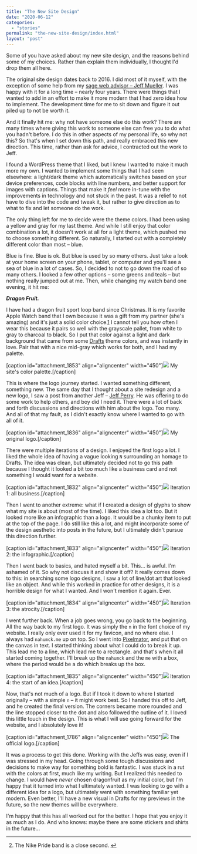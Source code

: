 ```yaml
---
title: "The New Site Design"
date: "2020-06-12"
categories: 
  - "stories"
permalink: "the-new-site-design/index.html"
layout: "post"
---
```


Some of you have asked about my new site design, and the reasons behind some of my choices. Rather than explain them individually, I thought I'd drop them all here.

The original site design dates back to 2016. I did most of it myself, with the exception of some help from my [sage web advisor – Jeff Mueller](https://jandmlab.com/). I was happy with it for a long time – nearly four years. There were things that I wanted to add in an effort to make it more modern that I had zero idea how to implement. The development time for me to sit down and figure it out piled up to not be worth it.

And it finally hit me: why not have someone else do this work? There are many times where giving this work to someone else can free you to do what you hadn't before. I do this in other aspects of my personal life, so why not this? So that's when I set down this path, and really embraced this new direction. This time, rather than ask for advice, I contracted out the work to Jeff.

I found a WordPress theme that I liked, but I knew I wanted to make it much more my own. I wanted to implement some things that I had seen elsewhere: a light/dark theme which automatically switches based on your device preferences, code blocks with line numbers, and better support for images with captions. Things that make it _feel_ more in-tune with the improvements in technology and not stuck in the past. It was a relief to not have to dive into the code and tweak it, but rather to give direction as to what to fix and let someone do the work.

The only thing left for me to decide were the theme colors. I had been using a yellow and gray for my last theme. And while I still enjoy that color combination a lot, it doesn't work at all for a light theme, which pushed me to choose something different. So naturally, I started out with a completely different color than most – blue.

Blue is fine. Blue is ok. But blue is used by so many others. Just take a look at your home screen on your phone, tablet, or computer and you'll see a sea of blue in a lot of cases. So, I decided to not to go down the road of so many others. I looked a few other options – some greens and teals – but nothing really jumped out at me. Then, while changing my watch band one evening, it hit me:

**_Dragon Fruit._**

I have had a dragon fruit sport loop band since Christmas. It is my favorite Apple Watch band that I own because it was a gift from my partner (she's amazing) and it's just a solid color choice.[1](#fn-1843-pride) I cannot tell you how often I wear this because it pairs so well with the grayscale pallet, from white to gray to charcoal to black. So I put that color against a light and dark background that came from some [Drafts](https://apps.apple.com/us/app/drafts/id1236254471?uo=4&at=1001l4VZ) theme colors, and was instantly in love. Pair that with a nice mid-gray which works for both, and I had my palette.

\[caption id="attachment\_1853" align="aligncenter" width="450"\][![](/images/site_color_palette-450x90.png)](https://www.nahumck.me/wp-content/uploads/2020/06/site_color_palette.png) My site's color palette.\[/caption\]

This is where the logo journey started. I wanted something different, something new. The same day that I thought about a site redesign and a new logo, I saw a post from another Jeff – [Jeff Perry](https://jeffperry.blog). He was offering to do some work to help others, and boy did I need it. There were a lot of back and forth discussions and directions with him about the logo. Too many. And all of that my fault, as I didn't exactly know where I wanted to go with all of it.

\[caption id="attachment\_1836" align="aligncenter" width="450"\][![](/images/logo_original-450x450.png)](https://www.nahumck.me/wp-content/uploads/2020/06/logo_original.png) My original logo.\[/caption\]

There were multiple iterations of a design. I enjoyed the first logo a lot. I liked the whole idea of having a vague looking `N` surrounding an homage to Drafts. The idea was clean, but ultimately decided not to go this path because I thought it looked a bit too much like a business card and not something I would want for a website.

\[caption id="attachment\_1832" align="aligncenter" width="450"\][![](/images/logo_iteration_1-450x450.png)](https://www.nahumck.me/wp-content/uploads/2020/06/logo_iteration_1.png) Iteration 1: all business.\[/caption\]

Then I went to another extreme: what if I created a design of glyphs to show what my site is about (most of the time). I liked this idea a lot too. But it looked more like an infographic than a logo. It would be a chunky item to put at the top of the page. I do still like this a lot, and might incorporate some of the design aesthetic into posts in the future, but I ultimately didn't pursue this direction further.

\[caption id="attachment\_1833" align="aligncenter" width="450"\][![](/images/logo_iteration_2-450x283.png)](https://www.nahumck.me/wp-content/uploads/2020/06/logo_iteration_2.png) Iteration 2: the infographic.\[/caption\]

Then I went back to basics, and hated myself a bit. This… is awful. I'm ashamed of it. So why not discuss it and show it off? It really comes down to this: in searching some logo designs, I saw a lot of line/dot art that looked like an object. And while this worked in practice for other designs, it is a horrible design for what I wanted. And I won't mention it again. Ever.

\[caption id="attachment\_1834" align="aligncenter" width="450"\][![](/images/logo_iteration_3-450x450.png)](https://www.nahumck.me/wp-content/uploads/2020/06/logo_iteration_3.png) Iteration 3: the atrocity.\[/caption\]

I went further back. When a job goes wrong, you go back to the beginning. All the way back to my first logo. It was simply the `n` in the font choice of my website. I really only ever used it for my favicon, and no where else. I always had `nahumck.me` up on top. So I went into [Pixelmator](https://apps.apple.com/us/app/pixelmator/id924695435?uo=4&at=1001l4VZ), and put that on the canvas in text. I started thinking about what I could do to break it up. This lead me to a line, which lead me to a rectangle. and that's when it all started coming together. I'll break up the `nahumck` and the `me` with a box, where the period would be a do which breaks up the box.

\[caption id="attachment\_1835" align="aligncenter" width="450"\][![](/images/logo_iteration_4-450x225.png)](https://www.nahumck.me/wp-content/uploads/2020/06/logo_iteration_4.png) Iteration 4: the start of an idea.\[/caption\]

Now, that's not much of a logo. But if I took it down to where I started originally – with a simple `n` – it might work best. So I handed this off to Jeff, and he created the final version. The corners became more rounded and the line stopped closer to the dot and also followed the outline of it. I loved this little touch in the design. This is what I will use going forward for the website, and I absolutely love it!

\[caption id="attachment\_1786" align="aligncenter" width="450"\][![](/images/nahumck-n-logo-450x450.png)](https://www.nahumck.me/wp-content/uploads/2020/06/nahumck-n-logo.png) The official logo.\[/caption\]

It was a process to get this done. Working with the Jeffs was easy, even if I was stressed in my head. Going through some tough discussions and decisions to make way for something bold is fantastic. I was stuck in a rut with the colors at first, much like my writing. But I realized this needed to change. I would have _never_ chosen dragonfruit as my initial color, but I'm happy that it turned into what I ultimately wanted. I was looking to go with a different idea for a logo, but ultimately went with something familiar yet modern. Even better, I'll have a new visual in Drafts for my previews in the future, so the new themes will be everywhere.

I'm happy that this has all worked out for the better. I hope that you enjoy it as much as I do. And who knows: maybe there are some stickers and shirts in the future…

* * *

2. The Nike Pride band is a close second. [↩](#fnref-1843-pride)
